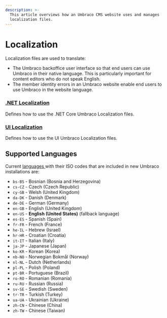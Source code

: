 ```yaml
---
description: >-
  This article overviews how an Umbraco CMS website uses and manages
  localization files.
---
```


# Localization

Localization files are used to translate:

* The Umbraco backoffice user interface so that end users can use Umbraco in their native language. This is particularly important for content editors who do not speak English.
* The member identity errors in an Umbraco website enable end users to use Umbraco in the website language.

### [.NET Localization](.net-localization.md)

Defines how to use the .NET Core Umbraco Localization files.

### [UI Localization](ui-localization.md)

Defines how to use the UI Umbraco Localization files.

## Supported Languages

Current [languages ](https://github.com/umbraco/Umbraco-CMS/tree/contrib/src/Umbraco.Core/EmbeddedResources/Lang)with their ISO codes that are included in new Umbraco installations are:

* `bs-BS` - Bosnian (Bosnia and Herzegovina)
* `cs-CZ` - Czech (Czech Republic)
* `cy-GB` - Welsh (United Kingdom)
* `da-DK` - Danish (Denmark)
* `de-DE` - German (Germany)
* `en-GB` - English (United Kingdom)
* `en-US` - **English (United States)** (fallback language)
* `es-ES` - Spanish (Spain)
* `fr-FR` - French (France)
* `he-IL` - Hebrew (Israel)
* `hr-HR` - Croatian (Croatia)
* `it-IT` - Italian (Italy)
* `ja-JP` - Japanese (Japan)
* `ko-KR` - Korean (Korea)
* `nb-NO` - Norwegian Bokmål (Norway)
* `nl-NL` - Dutch (Netherlands)
* `pl-PL` - Polish (Poland)
* `pt-BR` - Portuguese (Brazil)
* `ro-RO` - Romanian (Romania)
* `ru-RU` - Russian (Russia)
* `sv-SE` - Swedish (Sweden)
* `tr-TR` - Turkish (Turkey)
* `ua-UA` - Ukrainian (Ukraine)
* `zh-CN` - Chinese (China)
* `zh-TW` - Chinese (Taiwan)
